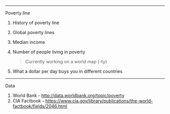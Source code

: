 ------------
Poverty line

1. History of poverty line
2. Global poverty lines
3. Median income
4. Number of people living in poverty
	> Currently working on a world map (-ty)

5. What a dollar per day buys you in different countries


------------
Data

1. World Bank - http://data.worldbank.org/topic/poverty
2. CIA Factbook - https://www.cia.gov/library/publications/the-world-factbook/fields/2046.html

